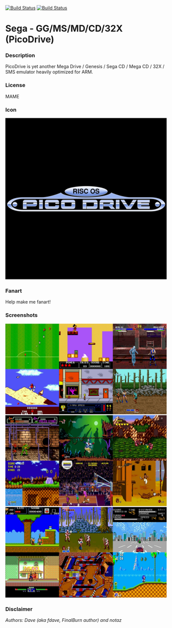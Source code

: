 [![Build Status](https://travis-ci.org/kodi-game/game.libretro.picodrive.svg?branch=master)](https://travis-ci.org/kodi-game/game.libretro.picodrive)
[![Build Status](https://ci.appveyor.com/api/projects/status/github/kodi-game/game.libretro.picodrive?svg=true)](https://ci.appveyor.com/project/kodi-game/game-libretro-picodrive)

# Sega - GG/MS/MD/CD/32X (PicoDrive)

### Description

PicoDrive is yet another Mega Drive / Genesis / Sega CD / Mega CD / 32X / SMS emulator heavily optimized for ARM.

### License

MAME

### Icon

![Icon](game.libretro.picodrive/resources/icon.png)

### Fanart

Help make me fanart!

### Screenshots

![Screenshot](game.libretro.picodrive/resources/screenshot-01.jpg)
![Screenshot](game.libretro.picodrive/resources/screenshot-02.jpg)
![Screenshot](game.libretro.picodrive/resources/screenshot-03.jpg)

### Disclaimer

*Authors: Dave (aka fdave, FinalBurn author) and notaz*
